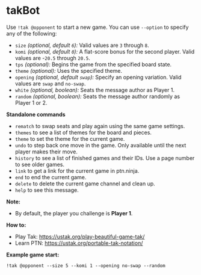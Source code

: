 # takBot

Use `!tak @opponent` to start a new game. You can use `--option` to specify any of the following:
  - `size` *(optional, default `6`):* Valid values are `3` through `8`.
  - `komi` *(optional, default `0`):* A flat-score bonus for the second player. Valid values are -`20.5` through `20.5`.
  - `tps` *(optional):* Begins the game from the specified board state.
  - `theme` *(optional):* Uses the specified theme.
  - `opening` *(optional, default `swap`):* Specify an opening variation. Valid values are `swap` and `no-swap`.
  - `white` *(optional, boolean):* Seats the message author as Player 1.
  - `random` *(optional, boolean):* Seats the message author randomly as Player 1 or 2.

**Standalone commands**
  - `rematch` to swap seats and play again using the same game settings.
  - `themes` to see a list of themes for the board and pieces.
  - `theme` to set the theme for the current game.
  - `undo` to step back one move in the game. Only available until the next player makes their move.
  - `history` to see a list of finished games and their IDs. Use a page number to see older games.
  - `link` to get a link for the current game in ptn.ninja.
  - `end` to end the current game.
  - `delete` to delete the current game channel and clean up.
  - `help` to see this message.

**Note:**
  - By default, the player you challenge is **Player 1**.

**How to:**
  - Play Tak: <https://ustak.org/play-beautiful-game-tak/>
  - Learn PTN: <https://ustak.org/portable-tak-notation/>

**Example game start:**
```
!tak @opponent --size 5 --komi 1 --opening no-swap --random
```

